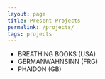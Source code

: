 ```yaml
---
layout: page
title: Present Projects
permalink: /projects/
tags: projects
---
```


- BREATHING BOOKS (USA)
- GERMANWAHNSINN (FRG)
- PHAIDON (GB)
